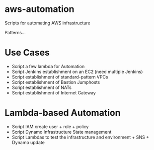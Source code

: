 # aws-automation
Scripts for automating AWS infrastructure

Patterns...

# Use Cases
- Script a few lambda for Automation
- Script Jenkins establishment on an EC2 (need multiple Jenkins)
- Script establishment of standard-pattern VPCs
- Script establishment of Bastion Jumphosts
- Script establishment of NATs
- Script establishment of Internet Gateway

# Lambda-based Automation
- Script IAM create user + role + policy
- Script Dynamo Infrastructure State management
- Script Lambdas to test the infrastructure and environment + SNS + Dynamo update


